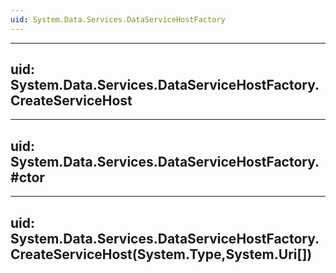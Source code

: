 ```yaml
---
uid: System.Data.Services.DataServiceHostFactory
---
```


---
uid: System.Data.Services.DataServiceHostFactory.CreateServiceHost
---

---
uid: System.Data.Services.DataServiceHostFactory.#ctor
---

---
uid: System.Data.Services.DataServiceHostFactory.CreateServiceHost(System.Type,System.Uri[])
---
